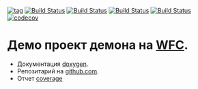 
[![tag](https://img.shields.io/github/v/tag/mambaru/demod.svg?sort=semver)](https://github.com/mambaru/demod/tree/master)
[![Build Status](https://github.com/mambaru/demod/workflows/C++%20CI/badge.svg?branch=master)](https://github.com/mambaru/demod/tree/master)
[![Build Status](https://github.com/mambaru/demod/workflows/C++%20CI/badge.svg?branch=mambaru)](https://github.com/mambaru/demod/tree/mambaru)
[![Build Status](https://travis-ci.com/mambaru/demod.svg?branch=master)](https://travis-ci.com/mambaru/demod)
[![Build Status](https://travis-ci.com/mambaru/demod.svg?branch=mambaru)](https://travis-ci.com/mambaru/demod)
[![codecov](https://codecov.io/gh/mambaru/demod/branch/master/graph/badge.svg)](https://codecov.io/gh/mambaru/demod)

# Демо проект демона на [WFC](https://github.com/mambaru/wfcroot). 

* Документация [doxygen](https://mambaru.github.io/demod/index.html).
* Репозитарий на [github.com](https://github.com/mambaru/demod).
* Отчет [coverage](https://mambaru.github.io/demod/cov-report/index.html)
